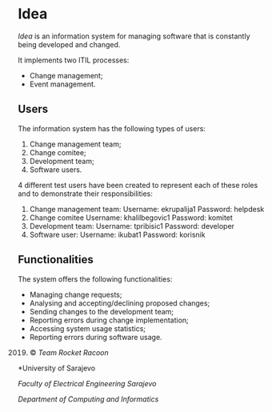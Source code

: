 # Idea

*Idea* is an information system for managing software that is constantly being developed and changed.

It implements two ITIL processes:
- Change management;
- Event management.

## Users

The information system has the following types of users:

1. Change management team;
2. Change comitee;
3. Development team;
4. Software users.

4 different test users have been created to represent each of these roles and to demonstrate their responsibilities:
1. Change management team:
Username: ekrupalija1
Password: helpdesk
2. Change comitee
Username: khalilbegovic1
Password: komitet
3. Development team:
Username: tpribisic1
Password: developer
4. Software user:
Username: ikubat1
Password: korisnik

## Functionalities

The system offers the following functionalities:

- Managing change requests;
- Analysing and accepting/declining proposed changes;
- Sending changes to the development team;
- Reporting errors during change implementation;
- Accessing system usage statistics;
- Reporting errors during software usage.

2019. © *Team Rocket Racoon*

*University of Sarajevo

*Faculty of Electrical Engineering Sarajevo*

*Department of Computing and Informatics*
